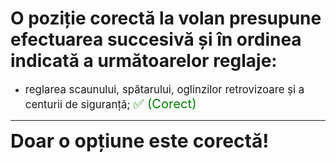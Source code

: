# O poziție corectă la volan presupune efectuarea succesivă și în ordinea indicată a următoarelor reglaje:

- <span style="font-size: larger;">reglarea scaunului, spătarului, oglinzilor retrovizoare și a centurii de siguranță; <span style="color: green; font-size: larger;">✅ (Corect)</span></span>

---

<span style="font-size: 30px; font-weight: bold;">**Doar o opțiune este corectă!**</span>